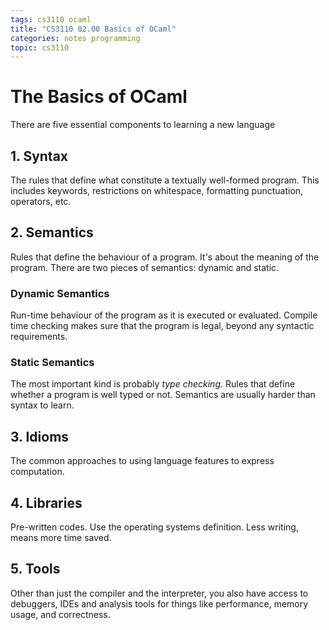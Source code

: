```yaml
---
tags: cs3110 ocaml
title: "CS3110 02.00 Basics of OCaml"
categories: notes programming
topic: cs3110
---
```


# The Basics of OCaml

There are five essential components to learning a new language

## 1. Syntax

The rules that define what constitute a textually well-formed program. This includes keywords, restrictions on whitespace, formatting punctuation, operators, etc.

## 2. Semantics

Rules that define the behaviour of a program. It's about the meaning of the program. There are two pieces of semantics: dynamic and static.

### Dynamic Semantics

Run-time behaviour of the program as it is executed or evaluated. Compile time checking makes sure that the program is legal, beyond any syntactic requirements.

### Static Semantics

The most important kind is probably *type checking*. Rules that define whether a program is well typed or not. Semantics are usually harder than syntax to learn.

## 3. Idioms

The common approaches to using language features to express computation.

## 4. Libraries

Pre-written codes. Use the operating systems definition. Less writing, means more time saved.

## 5. Tools

Other than just the compiler and the interpreter, you also have access to debuggers, IDEs and analysis tools for things like performance, memory usage, and correctness.

